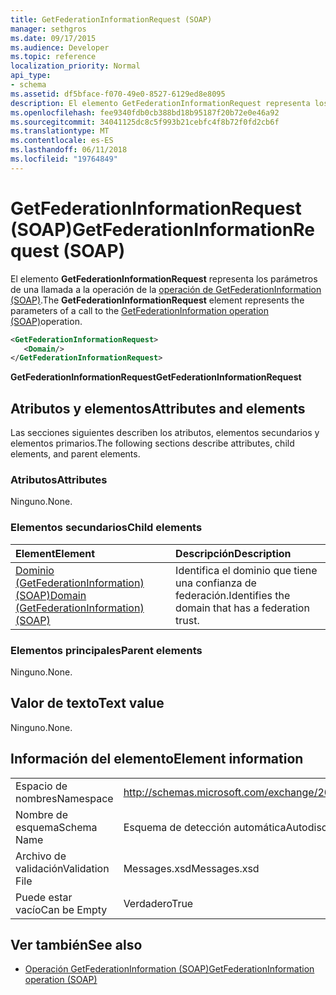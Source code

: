 ```yaml
---
title: GetFederationInformationRequest (SOAP)
manager: sethgros
ms.date: 09/17/2015
ms.audience: Developer
ms.topic: reference
localization_priority: Normal
api_type:
- schema
ms.assetid: df5bface-f070-49e0-8527-6129ed8e8095
description: El elemento GetFederationInformationRequest representa los parámetros de una llamada a la operación de operación (SOAP) GetFederationInformation.
ms.openlocfilehash: fee9340fdb0cb388bd18b95187f20b72e0e46a92
ms.sourcegitcommit: 34041125dc8c5f993b21cebfc4f8b72f0fd2cb6f
ms.translationtype: MT
ms.contentlocale: es-ES
ms.lasthandoff: 06/11/2018
ms.locfileid: "19764849"
---
```

# <a name="getfederationinformationrequest-soap"></a><span data-ttu-id="e24db-103">GetFederationInformationRequest (SOAP)</span><span class="sxs-lookup"><span data-stu-id="e24db-103">GetFederationInformationRequest (SOAP)</span></span>

<span data-ttu-id="e24db-104">El elemento **GetFederationInformationRequest** representa los parámetros de una llamada a la operación de la [operación de GetFederationInformation (SOAP)](getfederationinformation-operation-soap.md).</span><span class="sxs-lookup"><span data-stu-id="e24db-104">The **GetFederationInformationRequest** element represents the parameters of a call to the [GetFederationInformation operation (SOAP)](getfederationinformation-operation-soap.md)operation.</span></span>
  
```XML
<GetFederationInformationRequest>
   <Domain/>
</GetFederationInformationRequest>
```

<span data-ttu-id="e24db-105">**GetFederationInformationRequest**</span><span class="sxs-lookup"><span data-stu-id="e24db-105">**GetFederationInformationRequest**</span></span>

## <a name="attributes-and-elements"></a><span data-ttu-id="e24db-106">Atributos y elementos</span><span class="sxs-lookup"><span data-stu-id="e24db-106">Attributes and elements</span></span>

<span data-ttu-id="e24db-107">Las secciones siguientes describen los atributos, elementos secundarios y elementos primarios.</span><span class="sxs-lookup"><span data-stu-id="e24db-107">The following sections describe attributes, child elements, and parent elements.</span></span>
  
### <a name="attributes"></a><span data-ttu-id="e24db-108">Atributos</span><span class="sxs-lookup"><span data-stu-id="e24db-108">Attributes</span></span>

<span data-ttu-id="e24db-109">Ninguno.</span><span class="sxs-lookup"><span data-stu-id="e24db-109">None.</span></span>
  
### <a name="child-elements"></a><span data-ttu-id="e24db-110">Elementos secundarios</span><span class="sxs-lookup"><span data-stu-id="e24db-110">Child elements</span></span>

|<span data-ttu-id="e24db-111">**Element**</span><span class="sxs-lookup"><span data-stu-id="e24db-111">**Element**</span></span>|<span data-ttu-id="e24db-112">**Descripción**</span><span class="sxs-lookup"><span data-stu-id="e24db-112">**Description**</span></span>|
|:-----|:-----|
|[<span data-ttu-id="e24db-113">Dominio (GetFederationInformation) (SOAP)</span><span class="sxs-lookup"><span data-stu-id="e24db-113">Domain (GetFederationInformation) (SOAP)</span></span>](domain-getfederationinformationsoap.md) <br/> |<span data-ttu-id="e24db-114">Identifica el dominio que tiene una confianza de federación.</span><span class="sxs-lookup"><span data-stu-id="e24db-114">Identifies the domain that has a federation trust.</span></span>  <br/> |
   
### <a name="parent-elements"></a><span data-ttu-id="e24db-115">Elementos principales</span><span class="sxs-lookup"><span data-stu-id="e24db-115">Parent elements</span></span>

<span data-ttu-id="e24db-116">Ninguno.</span><span class="sxs-lookup"><span data-stu-id="e24db-116">None.</span></span>
  
## <a name="text-value"></a><span data-ttu-id="e24db-117">Valor de texto</span><span class="sxs-lookup"><span data-stu-id="e24db-117">Text value</span></span>

<span data-ttu-id="e24db-118">Ninguno.</span><span class="sxs-lookup"><span data-stu-id="e24db-118">None.</span></span> 
  
## <a name="element-information"></a><span data-ttu-id="e24db-119">Información del elemento</span><span class="sxs-lookup"><span data-stu-id="e24db-119">Element information</span></span>

|||
|:-----|:-----|
|<span data-ttu-id="e24db-120">Espacio de nombres</span><span class="sxs-lookup"><span data-stu-id="e24db-120">Namespace</span></span>  <br/> |http://schemas.microsoft.com/exchange/2010/Autodiscover  <br/> |
|<span data-ttu-id="e24db-121">Nombre de esquema</span><span class="sxs-lookup"><span data-stu-id="e24db-121">Schema Name</span></span>  <br/> |<span data-ttu-id="e24db-122">Esquema de detección automática</span><span class="sxs-lookup"><span data-stu-id="e24db-122">Autodiscover schema</span></span>  <br/> |
|<span data-ttu-id="e24db-123">Archivo de validación</span><span class="sxs-lookup"><span data-stu-id="e24db-123">Validation File</span></span>  <br/> |<span data-ttu-id="e24db-124">Messages.xsd</span><span class="sxs-lookup"><span data-stu-id="e24db-124">Messages.xsd</span></span>  <br/> |
|<span data-ttu-id="e24db-125">Puede estar vacío</span><span class="sxs-lookup"><span data-stu-id="e24db-125">Can be Empty</span></span>  <br/> |<span data-ttu-id="e24db-126">Verdadero</span><span class="sxs-lookup"><span data-stu-id="e24db-126">True</span></span>  <br/> |
   
## <a name="see-also"></a><span data-ttu-id="e24db-127">Ver también</span><span class="sxs-lookup"><span data-stu-id="e24db-127">See also</span></span>

- [<span data-ttu-id="e24db-128">Operación GetFederationInformation (SOAP)</span><span class="sxs-lookup"><span data-stu-id="e24db-128">GetFederationInformation operation (SOAP)</span></span>](getfederationinformation-operation-soap.md)

